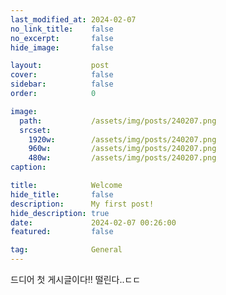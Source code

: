 ```yaml
---
last_modified_at: 2024-02-07
no_link_title:    false 
no_excerpt:       false 
hide_image:       false

layout:           post
cover:            false
sidebar:          false
order:            0

image:
  path:           /assets/img/posts/240207.png
  srcset:
    1920w:        /assets/img/posts/240207.png
    960w:         /assets/img/posts/240207.png
    480w:         /assets/img/posts/240207.png
caption:          

title:            Welcome
hide_title:       false
description:      My first post!
hide_description: true
date:             2024-02-07 00:26:00
featured:         false

tag:              General
---
```


드디어 첫 게시글이다!!
떨린다..ㄷㄷ
